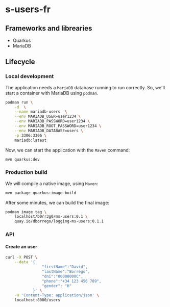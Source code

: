 # s-users-fr

## Frameworks and librearies

* Quarkus
* MariaDB

## Lifecycle

### Local development

The application needs a ```MariaDB``` database running to run correctly. So, we'll start a container with MariaDB using ```podman```.

```bash
podman run \
    -d  \
    --name mariadb-users  \
    --env MARIADB_USER=user1234 \
    --env MARIADB_PASSWORD=user1234 \
    --env MARIADB_ROOT_PASSWORD=user1234 \
    --env MARIADB_DATABASE=users \
    -p 3306:3306 \
    mariadb:latest
```

Now, we can start the application with the ```Maven``` command:

```bash
mvn quarkus:dev
```

### Production build

We will compile a native image, using ```Maven```:

```bash
mvn package quarkus:image-build
```

After some minutes, we can build the final image:

```bash
podman image tag \                                  
    localhost/b0rr3g0/ms-users:0.1 \
    quay.io/dborrego/logging-ms-users:0.1.1
```

### API

#### Create an user

```bash
curl -X POST \
    --data '{ 
                "firstName":"David", 
                "lastName":"Borrego", 
                "dni":"00000000C", 
                "phone":"+34 123 456 789", 
                "gender": "H" 
            }' \
    -H 'Content-Type: application/json' \
    localhost:8080/users
```
